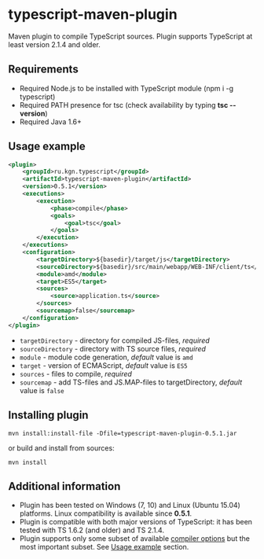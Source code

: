 # typescript-maven-plugin
Maven plugin to compile TypeScript sources.
Plugin supports TypeScript at least version 2.1.4 and older.

## Requirements
* Required Node.js to be installed with TypeScript module (npm i -g typescript)
* Required PATH presence for tsc (check availability by typing **tsc --version**)
* Required Java 1.6+

## Usage example
```xml
<plugin>
	<groupId>ru.kgn.typescript</groupId>
	<artifactId>typescript-maven-plugin</artifactId>
	<version>0.5.1</version>
	<executions>
		<execution>
			<phase>compile</phase>
			<goals>
				<goal>tsc</goal>
			</goals>
		</execution>
	</executions>
	<configuration>
		<targetDirectory>${basedir}/target/js</targetDirectory>
		<sourceDirectory>${basedir}/src/main/webapp/WEB-INF/client/ts</sourceDirectory>
		<module>amd</module>
		<target>ES5</target>
		<sources>
			<source>application.ts</source>
		</sources>
		<sourcemap>false</sourcemap>
	</configuration>
</plugin>
```
* `targetDirectory` - directory for compiled JS-files, *required*
* `sourceDirectory` - directory with TS source files, *required*
* `module` - module code generation, *default* value is `amd`
* `target` - version of ECMAScript, *default* value is `ES5`
* `sources` - files to compile, *required*
* `sourcemap` - add TS-files and JS.MAP-files to targetDirectory, *default* value is `false`

## Installing plugin
`mvn install:install-file -Dfile=typescript-maven-plugin-0.5.1.jar`

or build and install from sources:

`mvn install`

## Additional information

* Plugin has been tested on Windows (7, 10) and Linux (Ubuntu 15.04) platforms. Linux compatibility is available since __0.5.1__.
* Plugin is compatible with both major versions of TypeScript: it has been tested with TS 1.6.2 (and older) and TS 2.1.4.
* Plugin supports only some subset of available [compiler options](https://www.typescriptlang.org/docs/handbook/compiler-options.html) but the most important subset. See [Usage example](#usage-example) section.
